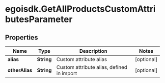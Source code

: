 # egoisdk.GetAllProductsCustomAttributesParameter

## Properties

Name | Type | Description | Notes
------------ | ------------- | ------------- | -------------
**alias** | **String** | Custom attribute alias | [optional] 
**otherAlias** | **String** | Custom attribute alias, defined in import | [optional] 


